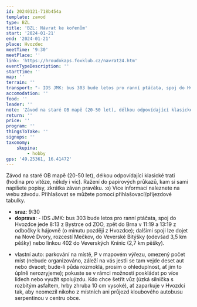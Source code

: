 ```yaml
---
id: 20240121-718b454a
template: zavod
type: BZL
title: 'BZL: Návrat ke kořenům'
start: '2024-01-21'
end: '2024-01-21'
place: Hvozdec
meetTime: '9:30'
meetPlace: ''
link: 'https://hroudokaps.foxklub.cz/navrat24.htm'
eventTypeDescription: ''
startTime: ''
map: ''
terrain: ''
transport: "- IDS JMK: bus 303 bude letos pro ranní ptáčata, spoj do Hvozdce jede 8:13 z Bystrce od ZOO, zpět do Brna v 11:19 a 13:19 z odbočky k hájovně (o minutu později z Hvozdce); dalšími spoji lze dojet na Nové Dvory, rozcestí Mečkov, do Veverské Bitýšky (odevšad 3,5 km pěšky) nebo linkou 402 do Veverských Knínic (2,7 km pěšky).\r\n- vlastní auto: parkování na místě, P v mapovém výřezu, omezený počet míst (nebude organizováno, záleží na vás jestli se tam vejde deset aut nebo dvacet; bude-li půda rozmoklá, prosím o ohleduplnost, ať jim to úplně nerozryjeme); pokuste se v rámci možností poskládat po více lidech nebo využít spolujízdu. Kdo chce šetřit vůz (úzká silnička s rozbitým asfaltem, hrby zhruba 10 cm vysoké), ať zaparkuje v Hvozdci tak, aby neomezil nikoho z místních ani průjezd kloubového autobusu serpentinou v centru obce."
accomodation: ''
food: ''
leader: ''
note: 'Závod na staré OB mapě (20-50 let), délkou odpovídající klasické trati (hodina pro vítěze, někdy i víc). Ražení do papírových průkazů, kam si sami napíšete popisy, zkrátka závan pravěku. :o) Více informací naleznete na webu závodu. Přihlašovat se můžete pomocí přihlašovací/příjezdové tabulky.'
return: ''
price: ''
program: ''
thingsToTake: ''
signups: ''
taxonomy:
    skupina:
        - hobby
gps: '49.25361, 16.41472'
---
```


Závod na staré OB mapě (20-50 let), délkou odpovídající klasické trati (hodina pro vítěze, někdy i víc). Ražení do papírových průkazů, kam si sami napíšete popisy, zkrátka závan pravěku. :o) Více informací naleznete na webu závodu. Přihlašovat se můžete pomocí přihlašovací/příjezdové tabulky.
* **sraz**: 9:30
* **doprava**: - IDS JMK: bus 303 bude letos pro ranní ptáčata, spoj do Hvozdce jede 8:13 z Bystrce od ZOO, zpět do Brna v 11:19 a 13:19 z odbočky k hájovně (o minutu později z Hvozdce); dalšími spoji lze dojet na Nové Dvory, rozcestí Mečkov, do Veverské Bitýšky (odevšad 3,5 km pěšky) nebo linkou 402 do Veverských Knínic (2,7 km pěšky).
- vlastní auto: parkování na místě, P v mapovém výřezu, omezený počet míst (nebude organizováno, záleží na vás jestli se tam vejde deset aut nebo dvacet; bude-li půda rozmoklá, prosím o ohleduplnost, ať jim to úplně nerozryjeme); pokuste se v rámci možností poskládat po více lidech nebo využít spolujízdu. Kdo chce šetřit vůz (úzká silnička s rozbitým asfaltem, hrby zhruba 10 cm vysoké), ať zaparkuje v Hvozdci tak, aby neomezil nikoho z místních ani průjezd kloubového autobusu serpentinou v centru obce.
